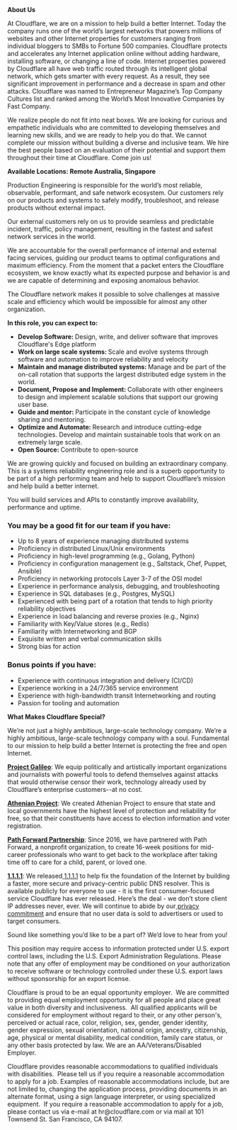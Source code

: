 <div class="content-intro">
	<div><strong>About Us</strong></div>
	<div>
		<p>At Cloudflare, we are on a mission to help build a better Internet. Today the company runs one of the world’s largest networks that powers millions of websites and other Internet properties for customers ranging from individual bloggers to SMBs to Fortune 500 companies. Cloudflare protects and accelerates any Internet application online without adding hardware, installing software, or changing a line of code. Internet properties powered by Cloudflare all have web traffic routed through its intelligent global network, which gets smarter with every request. As a result, they see significant improvement in performance and a decrease in spam and other attacks. Cloudflare was named to Entrepreneur Magazine’s Top Company Cultures list and ranked among the World’s Most Innovative Companies by Fast Company.&nbsp;</p>
		<p><span style="font-weight: 400;">We realize people do not fit into neat boxes. We are looking for curious and empathetic individuals who are committed to developing themselves and learning new skills, and we are ready to help you do that. We cannot complete our mission without building a diverse and inclusive team. We hire the best people based on an evaluation of their potential and support them throughout their time at Cloudflare. Come join us!&nbsp;</span></p>
	</div>
</div>
<p><strong>Available Locations: <span class="collapsed-field-text">Remote Australia, Singapore</span> &nbsp;&nbsp;</strong></p>
<p>Production Engineering is responsible for the world’s most reliable, observable, performant, and safe network ecosystem. Our customers rely on our products and systems to safely modify, troubleshoot, and release products without external impact.</p>
<p>Our external customers rely on us to provide seamless and predictable incident, traffic, policy management, resulting in the fastest and safest network services in the world.</p>
<p>We are accountable for the overall performance of internal and external facing services, guiding our product teams to optimal configurations and maximum efficiency. From the moment that a packet enters the Cloudflare ecosystem, we know exactly what its expected purpose and behavior is and we are capable of determining and exposing anomalous behavior.</p>
<p>The Cloudflare network makes it possible to solve challenges at massive scale and efficiency which would be impossible for almost any other organization.</p>
<p><strong>In this role, you can expect to:</strong></p>
<ul>
	<li><strong>Develop Software: </strong>Design, write, and deliver software that improves Cloudflare's Edge platform</li>
	<li><strong>Work on large scale systems: </strong>Scale and evolve systems through software and automation to improve reliability and velocity</li>
	<li><strong>Maintain and manage distributed systems: </strong>Manage and be part of the on-call rotation that supports the largest distributed edge system in the world.</li>
	<li><strong>Document, Propose and Implement: </strong>Collaborate with other engineers to design and implement scalable solutions that support our growing user base.&nbsp;</li>
	<li><strong>Guide and mentor: </strong>Participate in the constant cycle of knowledge sharing and mentoring.</li>
	<li><strong>Optimize and Automate: </strong>Research and introduce cutting-edge technologies. Develop and maintain sustainable tools that work on an extremely large scale.</li>
	<li><strong>Open Source: </strong>Contribute to open-source</li>
</ul>
<p>We are growing quickly and focused on building an extraordinary company. This is a systems reliability engineering role and is a superb opportunity to be part of a high performing team and help to support Cloudflare’s mission and help build a better internet.</p>
<p>You will build services and APIs to constantly improve availability, performance and uptime.&nbsp;</p>
<h3><strong>You may be a good fit for our team if you have:</strong></h3>
<ul>
	<li>Up to 8 years of experience managing distributed systems</li>
	<li>Proficiency in distributed Linux/Unix environments</li>
	<li>Proficiency in high-level programming (e.g., Golang, Python)</li>
	<li>Proficiency in configuration management (e.g., Saltstack, Chef, Puppet, Ansible)</li>
	<li>Proficiency in networking protocols Layer 3-7 of the OSI model</li>
	<li>Experience in performance analysis, debugging, and troubleshooting</li>
	<li>Experience in SQL databases (e.g., Postgres, MySQL)</li>
	<li>Experienced with being part of a rotation that tends to high priority reliability objectives</li>
	<li>Experience in load balancing and reverse proxies (e.g., Nginx)</li>
	<li>Familiarity with Key/Value stores (e.g., Redis)</li>
	<li>​​​Familiarity with Internetworking and BGP</li>
	<li>Exquisite written and verbal communication skills</li>
	<li>Strong bias for action</li>
</ul>
<h3><strong>Bonus points if you have:</strong></h3>
<ul>
	<li>Experience with continuous integration and delivery (CI/CD)</li>
	<li>Experience working in a 24/7/365 service environment</li>
	<li>Experience with high-bandwidth transit Internetworking and routing</li>
	<li>Passion for tooling and automation</li>
</ul>
<div class="content-conclusion">
	<p><strong>What Makes Cloudflare Special?</strong></p>
	<p><span style="font-weight: 400;">We’re not just a highly ambitious, large-scale technology company. We’re a highly ambitious, large-scale technology company with a soul. Fundamental to our mission to help build a better Internet is protecting the free and open Internet.</span></p>
	<p><a href="https://blog.cloudflare.com/protecting-free-expression-online/"><strong>Project Galileo</strong></a><span style="font-weight: 400;">: We equip politically and artistically important organizations and journalists with powerful tools to defend themselves against attacks that would otherwise censor their work, technology already used by Cloudflare’s enterprise customers--at no cost.</span></p>
	<p><strong><a href="https://www.cloudflare.com/athenian/">Athenian Project</a></strong><span style="font-weight: 400;">: We created Athenian Project to ensure that state and local governments have the highest level of protection and reliability for free, so that their constituents have access to election information and voter registration.</span></p>
	<p><a href="https://blog.cloudflare.com/tag/path-forward/"><strong>Path Forward Partnership</strong></a><span style="font-weight: 400;">: Since 2016, we have partnered with Path Forward, a nonprofit organization, to create 16-week positions for mid-career professionals who want to get back to the workplace after taking time off to care for a child, parent, or loved one.</span></p>
	<p><a href="https://1.1.1.1/"><strong>1.1.1.1</strong></a><span style="font-weight: 400;">: We released</span><a href="https://1.1.1.1/"> <span style="font-weight: 400;">1.1.1.1</span></a><span style="font-weight: 400;"> to help fix the foundation of the Internet by building a faster, more secure and privacy-centric public DNS resolver. This is available publicly for everyone to use - it is the first consumer-focused service Cloudflare has ever released. Here’s the deal - we don’t store client IP addresses never, ever. We will continue to abide by our</span><a href="https://developers.cloudflare.com/1.1.1.1/privacy/public-dns-resolver"> privacy commitment</a><span style="font-weight: 400;"> and ensure that no user data is sold to advertisers or used to target consumers.</span></p>
	<p><span style="font-weight: 400;">Sound like something you’d like to be a part of? We’d love to hear from you!</span></p>
	<p><span style="font-weight: 400;">This position may require access to information protected under U.S. export control laws, including the U.S. Export Administration Regulations. Please note that any offer of employment may be conditioned on your authorization to receive software or technology controlled under these U.S. export laws without sponsorship for an export license.</span></p>
	<p><span style="font-weight: 400;">Cloudflare is proud to be an equal opportunity employer. &nbsp;We are committed to providing equal employment opportunity for all people and place great value in both diversity and inclusiveness. &nbsp;All qualified applicants will be considered for employment without regard to their, or any other person's, perceived or actual</span> <span style="font-weight: 400;">race, color, religion, sex, gender, gender identity, gender expression, sexual orientation, national origin, ancestry, citizenship, age, physical or mental disability, medical condition, family care status, or any other basis protected by law. </span><span style="font-weight: 400;">We are an AA/Veterans/Disabled Employer.</span></p>
	<p><span style="font-weight: 400;">Cloudflare provides reasonable accommodations to qualified individuals with disabilities. &nbsp;Please tell us if you require a reasonable accommodation to apply for a job. Examples of reasonable accommodations include, but are not limited to, changing the application process, providing documents in an alternate format, using a sign language interpreter, or using specialized equipment. &nbsp;If you require a reasonable accommodation to apply for a job, please contact us via e-mail at </span><span style="font-weight: 400;">hr@cloudflare.com</span><span style="font-weight: 400;"> or via mail at 101 Townsend St. San Francisco, CA 94107.</span></p>
</div>
